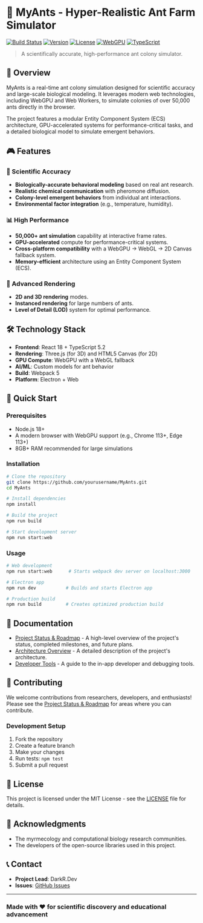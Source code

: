 # 🐜 MyAnts - Hyper-Realistic Ant Farm Simulator

[![Build Status](https://img.shields.io/badge/build-passing-brightgreen)](https://github.com/yourusername/MyAnts/actions)
[![Version](https://img.shields.io/badge/version-1.0.0-blue)](https://github.com/yourusername/MyAnts/releases)
[![License](https://img.shields.io/badge/license-MIT-green)](LICENSE)
[![WebGPU](https://img.shields.io/badge/WebGPU-enabled-orange)](https://developer.mozilla.org/en-US/docs/Web/API/WebGPU_API)
[![TypeScript](https://img.shields.io/badge/TypeScript-5.2.2-blue)](https://www.typescriptlang.org/)

> A scientifically accurate, high-performance ant colony simulator.

## 🌟 Overview

MyAnts is a real-time ant colony simulation designed for scientific accuracy and large-scale biological modeling. It leverages modern web technologies, including WebGPU and Web Workers, to simulate colonies of over 50,000 ants directly in the browser.

The project features a modular Entity Component System (ECS) architecture, GPU-accelerated systems for performance-critical tasks, and a detailed biological model to simulate emergent behaviors.

## 🎮 Features

### 🔬 Scientific Accuracy

- **Biologically-accurate behavioral modeling** based on real ant research.
- **Realistic chemical communication** with pheromone diffusion.
- **Colony-level emergent behaviors** from individual ant interactions.
- **Environmental factor integration** (e.g., temperature, humidity).

### 📊 High Performance

- **50,000+ ant simulation** capability at interactive frame rates.
- **GPU-accelerated** compute for performance-critical systems.
- **Cross-platform compatibility** with a WebGPU -> WebGL -> 2D Canvas fallback system.
- **Memory-efficient** architecture using an Entity Component System (ECS).

### 🎨 Advanced Rendering

- **2D and 3D rendering** modes.
- **Instanced rendering** for large numbers of ants.
- **Level of Detail (LOD)** system for optimal performance.

## 🛠️ Technology Stack

- **Frontend**: React 18 + TypeScript 5.2
- **Rendering**: Three.js (for 3D) and HTML5 Canvas (for 2D)
- **GPU Compute**: WebGPU with a WebGL fallback
- **AI/ML**: Custom models for ant behavior
- **Build**: Webpack 5
- **Platform**: Electron + Web

## 🚀 Quick Start

### Prerequisites

- Node.js 18+
- A modern browser with WebGPU support (e.g., Chrome 113+, Edge 113+)
- 8GB+ RAM recommended for large simulations

### Installation

```bash
# Clone the repository
git clone https://github.com/yourusername/MyAnts.git
cd MyAnts

# Install dependencies
npm install

# Build the project
npm run build

# Start development server
npm run start:web
```

### Usage

```bash
# Web development
npm run start:web      # Starts webpack dev server on localhost:3000

# Electron app
npm run dev           # Builds and starts Electron app

# Production build
npm run build         # Creates optimized production build
```

## 📖 Documentation

- [Project Status & Roadmap](./PROJECT_STATUS.md) - A high-level overview of the project's status, completed milestones, and future plans.
- [Architecture Overview](./ant_farm_architecture.md) - A detailed description of the project's architecture.
- [Developer Tools](./DEVELOPER_TOOLS.md) - A guide to the in-app developer and debugging tools.

## 🤝 Contributing

We welcome contributions from researchers, developers, and enthusiasts! Please see the [Project Status & Roadmap](./PROJECT_STATUS.md) for areas where you can contribute.

### Development Setup

1. Fork the repository
2. Create a feature branch
3. Make your changes
4. Run tests: `npm test`
5. Submit a pull request

## 📄 License

This project is licensed under the MIT License - see the [LICENSE](LICENSE) file for details.

## 🙏 Acknowledgments

- The myrmecology and computational biology research communities.
- The developers of the open-source libraries used in this project.

## 📞 Contact

- **Project Lead**: DarkR.Dev
- **Issues**: [GitHub Issues](https://github.com/yourusername/MyAnts/issues)

---

### Made with ❤️ for scientific discovery and educational advancement
